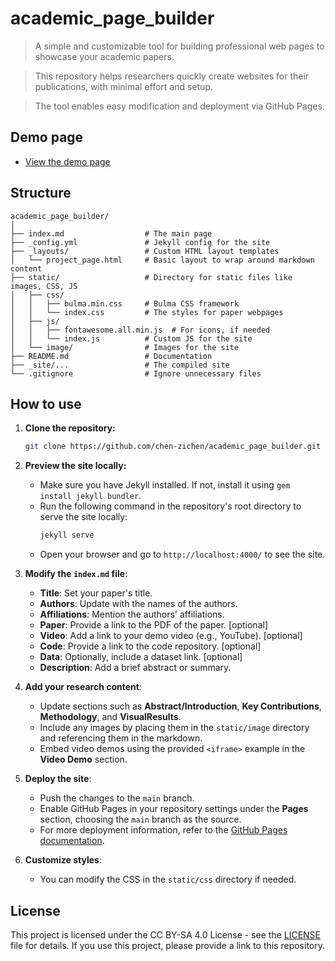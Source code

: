 # academic_page_builder

> A simple and customizable tool for building professional web pages to showcase your academic papers. 

> This repository helps researchers quickly create websites for their publications, with minimal effort and setup.

> The tool enables easy modification and deployment via GitHub Pages.

## Demo page
- [View the demo page](https://chen-zichen.github.io/academic_page_builder/)


## Structure
```
academic_page_builder/
│
├── index.md                  # The main page
├── _config.yml               # Jekyll config for the site
├── _layouts/                 # Custom HTML layout templates
│   └── project_page.html     # Basic layout to wrap around markdown content
├── static/                   # Directory for static files like images, CSS, JS
│   ├── css/
│   │   ├── bulma.min.css     # Bulma CSS framework
│   │   └── index.css         # The styles for paper webpages
│   ├── js/
│   │   ├── fontawesome.all.min.js  # For icons, if needed
│   │   └── index.js          # Custom JS for the site
│   └── image/                # Images for the site
├── README.md                 # Documentation
├── _site/...                 # The compiled site 
└── .gitignore                # Ignore unnecessary files
```

## How to use

1. **Clone the repository:**
   ```bash
   git clone https://github.com/chen-zichen/academic_page_builder.git

2. **Preview the site locally:**
   - Make sure you have Jekyll installed. If not, install it using `gem install jekyll bundler`.
   - Run the following command in the repository's root directory to serve the site locally:
        ```bash
        jekyll serve
        ```
    - Open your browser and go to `http://localhost:4000/` to see the site.

3. **Modify the `index.md` file**:
   - **Title**: Set your paper's title.
   - **Authors**: Update with the names of the authors.
   - **Affiliations**: Mention the authors' affiliations.
   - **Paper**: Provide a link to the PDF of the paper. [optional]
   - **Video**: Add a link to your demo video (e.g., YouTube). [optional]
   - **Code**: Provide a link to the code repository. [optional]
   - **Data**: Optionally, include a dataset link. [optional]
   - **Description**: Add a brief abstract or summary.

4. **Add your research content**:
   - Update sections such as **Abstract/Introduction**, **Key Contributions**, **Methodology**, and **VisualResults**.
   - Include any images by placing them in the `static/image` directory and referencing them in the markdown.
   - Embed video demos using the provided `<iframe>` example in the **Video Demo** section.

5. **Deploy the site**:
   - Push the changes to the `main` branch.
   - Enable GitHub Pages in your repository settings under the **Pages** section, choosing the `main` branch as the source.
   - For more deployment information, refer to the [GitHub Pages documentation](https://docs.github.com/en/pages/getting-started-with-github-pages/creating-a-github-pages-site).

6. **Customize styles**:
   - You can modify the CSS in the `static/css` directory if needed.

## License
This project is licensed under the CC BY-SA 4.0 License - see the [LICENSE](LICENSE) file for details. If you use this project, please provide a link to this repository. 
